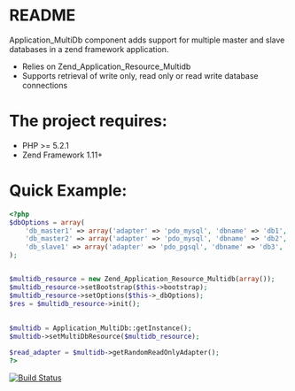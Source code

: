 README
======

Application_MultiDb component adds support for multiple master and slave databases in a zend framework application.

* Relies on Zend_Application_Resource_Multidb
* Supports retrieval of write only, read only or read write database connections 

The project requires:
==============================

* PHP >= 5.2.1
* Zend Framework 1.11+


Quick Example:
==============================

```php
<?php
$dbOptions = array(
	'db_master1' => array('adapter' => 'pdo_mysql', 'dbname' => 'db1', 'password' => 'XXXX', 'username' => 'webuser', 'write' => 'true', 'read' => 'true'),
	'db_master2' => array('adapter' => 'pdo_mysql', 'dbname' => 'db2', 'password' => 'XXXX', 'username' => 'webuser', 'write' => 'true', 'read' => 'true'),
	'db_slave1' => array('adapter' => 'pdo_pgsql', 'dbname' => 'db3', 'password' => 'notthatpublic', 'username' => 'dba', 'write' => 'false', 'read' => 'true')
);


$multidb_resource = new Zend_Application_Resource_Multidb(array());
$multidb_resource->setBootstrap($this->bootstrap);
$multidb_resource->setOptions($this->_dbOptions);
$res = $multidb_resource->init();
        
        
$multidb = Application_MultiDb::getInstance();
$multidb->setMultiDbResource($multidb_resource);

$read_adapter = $multidb->getRandomReadOnlyAdapter();
?>
```
[![Build Status](https://secure.travis-ci.org/aporat/Application_MultiDb.png)](http://travis-ci.org/aporat/Application_MultiDb)
